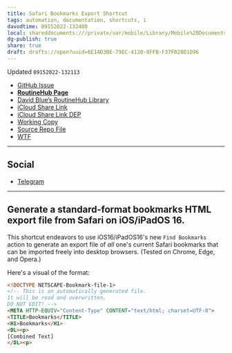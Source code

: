 ```yaml
---
title: Safari Bookmarks Export Shortcut
tags: automation, documentation, shortcuts, i
davodtime: 09152022-132400
local: shareddocuments:///private/var/mobile/Library/Mobile%20Documents/iCloud~md~obsidian/Documents/OBSHIDDIAN/drafts/6E14D3BE-79EC-4120-8FFB-F37F028D1D96.md
dg-publish: true
share: true
draft: drafts://open?uuid=6E14D3BE-79EC-4120-8FFB-F37F028D1D96
---
```

Updated `09152022-132113`

- [GitHub Issue](https://github.com/extratone/i/issues/261)
- [**RoutineHub Page**](https://routinehub.co/shortcut/12981)
- [David Blue’s RoutineHub Library](drafts://open?uuid=CA94DF33-CAB9-40A0-836E-806225D5B600)
- [iCloud Share Link](https://www.icloud.com/shortcuts/d01dbf32c4eb457d889c344ad4443db5)
- [iCloud Share Link DEP](https://www.icloud.com/shortcuts/a08f83af182f43e982d7db47025cc4d9)
- [Working Copy](working-copy://open?repo=i&path=shortcuts&mode=content)
- [Source Repo File](https://github.com/extratone/i/blob/main/shortcuts/SafariBookmarksExport.shortcut)
- [WTF](https://davidblue.wtf/drafts/6E14D3BE-79EC-4120-8FFB-F37F028D1D96.html)

---

## Social

- [Telegram](https://t.me/extratone/12828)

<script async="" src="https://telegram.org/js/telegram-widget.js?1" data-telegram-post="extratone/12828" data-width="100%"></script>

---

## Generate a standard-format bookmarks HTML export file from Safari on iOS/iPadOS 16.

This shortcut endeavors to use iOS16/iPadOS16's new `Find Bookmarks` action to generate an export file of *all* one's current Safari bookmarks that can be imported freely into desktop browsers. (Tested on Chrome, Edge, and Opera.)

Here's a visual of the format:

```html
<!DOCTYPE NETSCAPE-Bookmark-file-1>
<!-- This is an automatically generated file.
It will be read and overwritten.
DO NOT EDIT! -->
<META HTTP-EQUIV="Content-Type" CONTENT="text/html; charset=UTF-8">
<TITLE>Bookmarks</TITLE>
<H1>Bookmarks</H1>
<DL><p>
[Combined Text]
</DL><p>
```